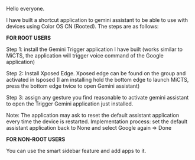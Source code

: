 Hello everyone.

I have built a shortcut application to gemini assistant to be able to use with devices using Color OS CN (Rooted).
The steps are as follows:

**FOR ROOT USERS**

Step 1: install the Gemini Trigger application I have built (works similar to MiCTS, the application will trigger voice command of the Google application)

Step 2: Install Xposed Edge. Xposed edge can be found on the group and activated in lsposed (I am installing hold the bottom edge to launch MiCTS, press the bottom edge twice to open Gemini assistant)

Step 3: assign any gesture you find reasonable to activate gemini assistant to open the Trigger Gemini application just installed.

Note: The application may ask to reset the default assistant application every time the device is restarted. Implementation process: set the default assistant application back to None and select Google again => Done

**FOR NON-ROOT USERS**

You can use the smart sidebar feature and add apps to it.
